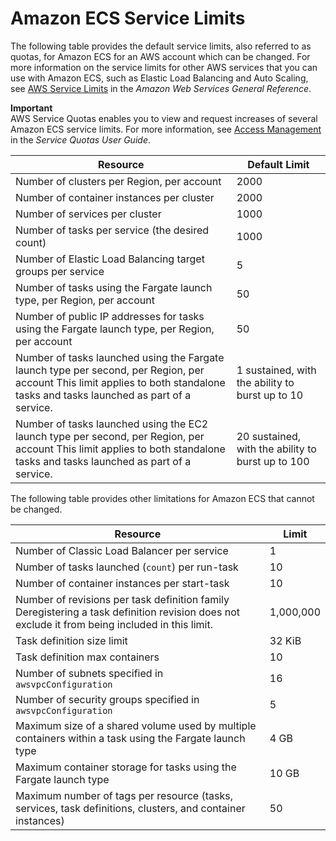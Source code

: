 # Amazon ECS Service Limits<a name="service-limits"></a>

The following table provides the default service limits, also referred to as quotas, for Amazon ECS for an AWS account which can be changed\. For more information on the service limits for other AWS services that you can use with Amazon ECS, such as Elastic Load Balancing and Auto Scaling, see [AWS Service Limits](https://docs.aws.amazon.com/general/latest/gr/aws_service_limits.html) in the *Amazon Web Services General Reference*\.

**Important**  
AWS Service Quotas enables you to view and request increases of several Amazon ECS service limits\. For more information, see [Access Management](https://docs.aws.amazon.com/servicequotas/latest/userguide/gs-request-quota.html) in the *Service Quotas User Guide*\.


| Resource | Default Limit | 
| --- | --- | 
|  Number of clusters per Region, per account  |  2000  | 
|  Number of container instances per cluster  |  2000  | 
|  Number of services per cluster  |  1000  | 
|  Number of tasks per service \(the desired count\)  |  1000  | 
|  Number of Elastic Load Balancing target groups per service  |  5  | 
|  Number of tasks using the Fargate launch type, per Region, per account  |  50  | 
|  Number of public IP addresses for tasks using the Fargate launch type, per Region, per account  |  50  | 
|  Number of tasks launched using the Fargate launch type per second, per Region, per account  This limit applies to both standalone tasks and tasks launched as part of a service\.   |  1 sustained, with the ability to burst up to 10  | 
|  Number of tasks launched using the EC2 launch type per second, per Region, per account  This limit applies to both standalone tasks and tasks launched as part of a service\.   |  20 sustained, with the ability to burst up to 100  | 

The following table provides other limitations for Amazon ECS that cannot be changed\.


| Resource | Limit | 
| --- | --- | 
| Number of Classic Load Balancer per service | 1 | 
| Number of tasks launched \(`count`\) per run\-task | 10 | 
| Number of container instances per start\-task | 10 | 
| Number of revisions per task definition family Deregistering a task definition revision does not exclude it from being included in this limit\.  | 1,000,000 | 
| Task definition size limit | 32 KiB | 
| Task definition max containers | 10 | 
| Number of subnets specified in `awsvpcConfiguration` | 16 | 
| Number of security groups specified in `awsvpcConfiguration` | 5 | 
| Maximum size of a shared volume used by multiple containers within a task using the Fargate launch type | 4 GB | 
| Maximum container storage for tasks using the Fargate launch type | 10 GB | 
| Maximum number of tags per resource \(tasks, services, task definitions, clusters, and container instances\) | 50 | 